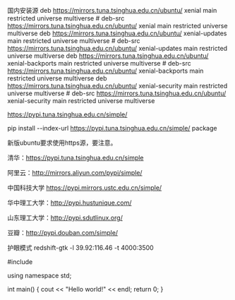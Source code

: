 国内安装源
deb https://mirrors.tuna.tsinghua.edu.cn/ubuntu/ xenial main restricted universe multiverse # deb-src https://mirrors.tuna.tsinghua.edu.cn/ubuntu/ xenial main restricted universe multiverse deb https://mirrors.tuna.tsinghua.edu.cn/ubuntu/ xenial-updates main restricted universe multiverse # deb-src https://mirrors.tuna.tsinghua.edu.cn/ubuntu/ xenial-updates main restricted universe multiverse deb https://mirrors.tuna.tsinghua.edu.cn/ubuntu/ xenial-backports main restricted universe multiverse # deb-src https://mirrors.tuna.tsinghua.edu.cn/ubuntu/ xenial-backports main restricted universe multiverse deb https://mirrors.tuna.tsinghua.edu.cn/ubuntu/ xenial-security main restricted universe multiverse # deb-src https://mirrors.tuna.tsinghua.edu.cn/ubuntu/ xenial-security main restricted universe multiverse


https://pypi.tuna.tsinghua.edu.cn/simple/

pip install --index-url https://pypi.tuna.tsinghua.edu.cn/simple/ package


新版ubuntu要求使用https源，要注意。

清华：https://pypi.tuna.tsinghua.edu.cn/simple

阿里云：http://mirrors.aliyun.com/pypi/simple/

中国科技大学 https://pypi.mirrors.ustc.edu.cn/simple/

华中理工大学：http://pypi.hustunique.com/

山东理工大学：http://pypi.sdutlinux.org/ 

豆瓣：http://pypi.douban.com/simple/


护眼模式
redshift-gtk -l 39.92:116.46 -t 4000:3500





#include <iostream>

using namespace std;

int main()
{
    cout << "Hello world!" << endl;
    return 0;
}





